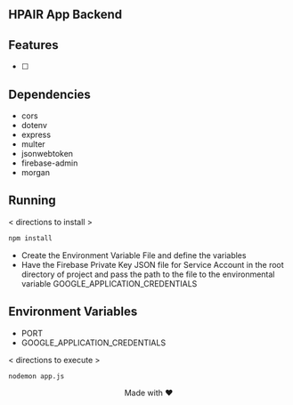 ## HPAIR App Backend

## Features
- [ ]

## Dependencies
 - cors
 - dotenv
 - express
 - multer
 - jsonwebtoken
 - firebase-admin
 - morgan

 ## Running


< directions to install > 
```bash
npm install
```
- Create the Environment Variable File and define the variables
- Have the Firebase Private Key JSON file for Service Account in the root directory of project and pass the path to the file to the environmental variable GOOGLE_APPLICATION_CREDENTIALS

## Environment Variables
 - PORT
 - GOOGLE_APPLICATION_CREDENTIALS


< directions to execute >

```bash
nodemon app.js
```

<p align="center">
	Made with ❤
</p>